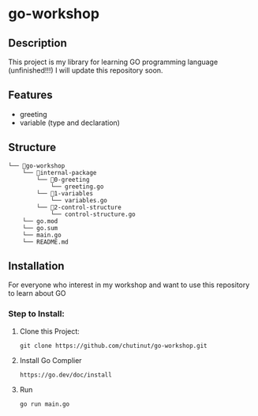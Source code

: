 # go-workshop

## Description
This project is my library for learning GO programming language (unfinished!!!)
I will update this repository soon.

## Features
- greeting 
- variable (type and declaration)

## Structure
```
└── 📁go-workshop  
    └── 📁internal-package
        └── 📁0-greeting
            └── greeting.go
        └── 📁1-variables
            └── variables.go
        └── 📁2-control-structure
            └── control-structure.go
    └── go.mod
    └── go.sum
    └── main.go
    └── README.md
```

## Installation
For everyone who interest in my workshop and want to use this repository to learn about GO

### Step to Install:
1. Clone this Project: 
   ```
   git clone https://github.com/chutinut/go-workshop.git
   ```
2. Install Go Complier
    ```
    https://go.dev/doc/install
    ```
3. Run
    ```
    go run main.go
    ```